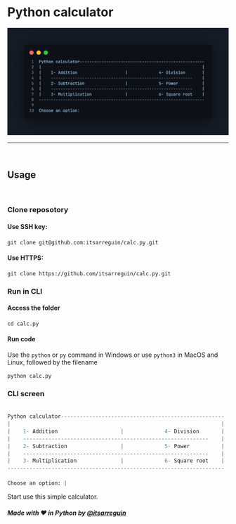 # Python calculator

<img src="calc-menu.png" alt="readme-main-img">

<br>

---

<br>

## Usage
<br>

### Clone reposotory

#### Use SSH key:
```
git clone git@github.com:itsarreguin/calc.py.git
```

#### Use HTTPS:
```
git clone https://github.com/itsarreguin/calc.py.git
```

### Run in CLI

#### Access the folder
```
cd calc.py
```

#### Run code

Use the `python` or `py` command in Windows or use `python3` in MacOS and Linux, followed by the filename
```
python calc.py
```


### CLI screen

```python

Python calculator----------------------------------------------------
|                                                                   |
|    1- Addition                    |             4- Division       |
|    -----------------------------------------------------------    |
|    2- Subtraction                 |             5- Power          |
|    -----------------------------------------------------------    |
|    3- Multiplication              |             6- Square root    |
---------------------------------------------------------------------

Choose an option: |

```

Start use this simple calculator.

##### Made with ❤ in Python by <a href="https://twitter.com/itsarreguin" target="_blank">@itsarreguin</a>